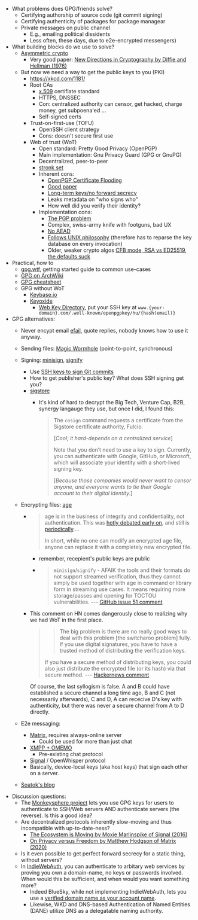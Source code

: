 - What problems does GPG/friends solve?
  - Certifying authorship of source code (git commit signing)
  - Certifying authenticity of packages for package managear
  - Private messages on public channel
    - E.g., emailing political dissidents
    - Less often, these days, due to e2e-encrypted messengers)
- What building blocks do we use to solve?
  - [Asymmetric crypto](https://en.wikipedia.org/wiki/Public-key_cryptography)
    - Very good paper: [New Directions in Cryptography by Diffie and Hellman (1976)](https://ee.stanford.edu/%7Ehellman/publications/24.pdf)
  - But now we need a way to get the public keys to you (PKI)
    - <https://xkcd.com/1181/>
    - Root CAs
      - [x.509](https://en.wikipedia.org/wiki/X.509) certifiate standard
      - HTTPS, DNSSEC
      - Con: centralized authority can censor, get hacked, charge money, get subpoena'ed ...
      - Self-signed certs
    - Trust-on-first-use (TOFU)
      - OpenSSH client strategy
      - Cons: doesn't secure first use
    - Web of trust (WoT)
      - Open standard: Pretty Good Privacy (OpenPGP)
      - Main implementation: Gnu Privacy Guard (GPG or GnuPG)
      - Decentralized, peer-to-peer
      - [stronk set](https://web.archive.org/web/20200621062831/https://pgp.cs.uu.nl/plot/)
      - Inherent cons:
        - [OpenPGP Certificate Flooding](https://dkg.fifthhorseman.net/blog/openpgp-certificate-flooding.html)
        - [Good paper](https://dl.acm.org/doi/pdf/10.1145/3524458.3548488)
        - [Long-term keys/no forward secrecy](https://www.latacora.com/blog/2019/07/16/the-pgp-problem/)
        - Leaks metadata on "who signs who"
        - How well did you verify their identity?
      - Implementation cons:
        - [The PGP problem](https://www.latacora.com/blog/2019/07/16/the-pgp-problem/)
        - Complex, swiss-army knife with footguns, bad UX
        - [No AEAD](https://security.stackexchange.com/questions/275883/should-one-really-disable-aead-for-recent-gnupg-created-pgp-keys)
        - [Follows UNIX philosophy](https://news.ycombinator.com/item?id=27431325) (therefore has to reparse the key database on every invocation)
        - Older, weaker crypto algos [CFB mode, RSA vs ED25519](https://www.latacora.com/blog/2019/07/16/the-pgp-problem/), [the defaults suck](https://blog.cryptographyengineering.com/2014/08/13/whats-matter-with-pgp/)
- Practical, how to
  - [gpg.wtf](https://gpg.wtf/), getting started guide to common use-cases
  - [GPG on ArchWiki](https://wiki.archlinux.org/title/GnuPG)
  - [GPG cheatsheet](https://gock.net/blog/2020/gpg-cheat-sheet)
  - GPG without WoT
    - [Keybase.io](https://keybase.io/)
    - [Keyoxide](https://keyoxide.org/)
      - [Web Key Directory](https://wiki.gnupg.org/WKD), put your SSH key at `www.{your-domain}.com/.well-known/openpgpkey/hu/{hash(email)}`
- GPG alternatives:
  - Never encypt email [efail](https://efail.de/), quote replies, nobody knows how to use it anyway.
  - Sending files: [Magic Wormhole](https://magic-wormhole.readthedocs.io/en/latest/) (point-to-point, synchronous)
  - Signing: [minisign](https://jedisct1.github.io/minisign/), [signify](https://man.openbsd.org/signify)
    - Use [SSH keys to sign Git commits](https://docs.gitlab.com/user/project/repository/signed_commits/ssh/)
    - How to get publisher's public key? What does SSH signing get you?
    - ~~[sigstore](https://www.sigstore.dev/)~~
      - It's kind of hard to decrypt the Big Tech, Venture Cap, B2B, synergy langauge they use, but once I did, I found this:
      
        > The `cosign` command requests a certificate from the Sigstore certificate authority, Fulcio.
        > 
        > [_Cool; it hard-depends on a centralized service_]
        >
        > Note that you don’t need to use a key to sign. Currently, you can authenticate with Google, GitHub, or Microsoft, which will associate your identity with a short-lived signing key.
        >
        > [_Because those companies would never want to censor anyone, and everyone wants to tie their Google account to their digital identity._]
  - Encrypting files: [age](https://words.filippo.io/age-authentication/)
    - > age is in the business of integrity and confidentiality, not authentication. This was [hotly debated early on](https://github.com/FiloSottile/age/issues/51), and still is [periodically](https://twitter.com/FiloSottile/status/1475954548556673024)....
      >
      > In short, while no one can modify an encrypted age file, anyone can replace it with a completely new encrypted file.
      - remember, recepient's public keys are public
      - > `minisign`/`signify` - AFAIK the tools and their formats do not support streamed verification, thus they cannot simply be used together with age in command or library form in streaming use cases. It means requiring more storage/passes and opening for TOCTOU vulnerabilities. --- [GitHub issue 51 comment](https://github.com/FiloSottile/age/issues/51#issuecomment-569843004)
    - This comment on HN comes dangerously close to realizing why we had WoT in the first place.
        
      > > The big problem is there are no really good ways to deal with this problem [the switcharoo problem] fully.
      > If you use digital signatures, you have to have a trusted method of distributing the verification keys.
      >
      > If you have a secure method of distributing keys, you could also just distribute the encrypted file (or its hash) via that secure method.
      > --- [Hackernews comment](https://news.ycombinator.com/item?id=32998851)

      Of course, the last syllogism is false. A and B could have established a secure channel a long time ago, B and C (not necessarily afterwards), C and D, A can rececive D's key with authenticity, but there was never a secure channel from A to D directly.

  - E2e messaging:
    - [Matrix](https://matrix.org), requires always-online server
      - Could be used for more than just chat
    - [XMPP + OMEMO](https://xmpp.org/extensions/xep-0384.html)
      - Pre-existing chat protocol
    - [Signal](https://signal.org/) / OpenWhisper protocol
    - Basically, device-local keys (aka host keys) that sign each other on a server.
  - [Soatok's blog](https://soatok.blog/2024/11/15/what-to-use-instead-of-pgp/)
- Discussion questions:
  - The [Monkeysphere project](https://web.archive.org/web/20200119092843/https://monkeysphere.info/) lets you use GPG keys for users to authenticate to SSH/Web servers AND authenticate servers (the reverse). Is this a good idea?
  - Are decentralized protocols inherently slow-moving and thus incompatible with up-to-date-ness?
    - [The Ecosystem is Moving by Moxie Marlinspike of Signal (2016)](https://signal.org/blog/the-ecosystem-is-moving/)
    - [On Privacy versus Freedom by Matthew Hodgson of Matrix (2020)](https://matrix.org/blog/2020/01/02/on-privacy-versus-freedom/)
  - Is it even possible to get perfect forward secrecy for a static thing, without servers?
  - In [IndieWebAuth](https://indieweb.org/IndieAuth), you can authenticate to arbitary web services by proving you own a domain-name, no keys or passwords involved. When would this be sufficient, and when would you want something more?
    - Indeed BlueSky, while not implementing IndieWebAuth, lets you use a [verified domain name as your account name](https://bsky.social/about/blog/4-28-2023-domain-handle-tutorial).
    - Likewise, WKD and DNS-based Authentication of Named Entities (DANE) utilize DNS as a delegatable naming authority.

